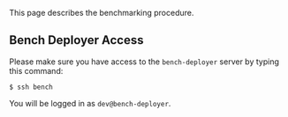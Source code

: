 This page describes the benchmarking procedure.

## Bench Deployer Access

Please make sure you have access to the `bench-deployer` server by typing this command:

```
$ ssh bench
```

You will be logged in as `dev@bench-deployer`.